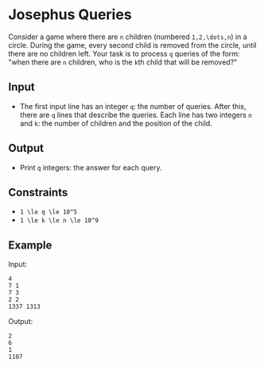 # Josephus Queries 

Consider a game where there are ```n``` children (numbered ```1,2,\dots,n```) in a circle. During the game, every second child is removed from the circle, until there are no children left.
Your task is to process ```q``` queries of the form: "when there are ```n``` children, who is the ```k```th child that will be removed?"
## Input
- The first input line has an integer ```q```: the number of queries.
After this, there are ```q``` lines that describe the queries. Each line has two integers ```n``` and ```k```: the number of children and the position of the child.
## Output
- Print ```q``` integers: the answer for each query.
## Constraints

- ```1 \le q \le 10^5```
- ```1 \le k \le n \le 10^9```

## Example
Input:
```
4
7 1
7 3
2 2
1337 1313
```

Output:
```
2
6
1
1107
```

